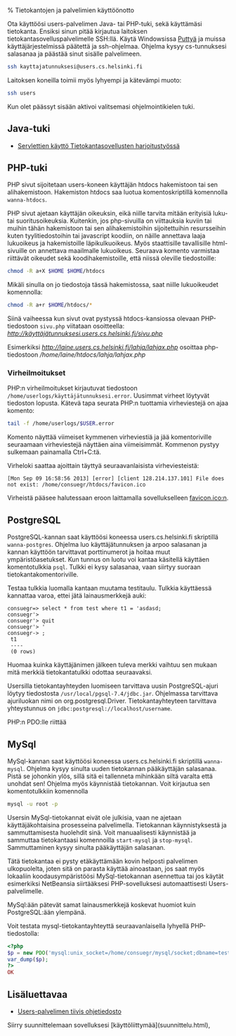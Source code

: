 % Tietokantojen ja palvelimien käyttöönotto
<!-- order: 1 -->
<!-- addHeaderNavigation -->

Ota käyttöösi users-palvelimen Java- tai PHP-tuki, sekä käyttämäsi tietokanta.
Ensiksi sinun pitää kirjautua laitoksen tietokantasovelluspalvelimelle 
SSH:llä. Käytä Windowsissa [Puttyä](http://www.chiark.greenend.org.uk/~sgtatham/putty/download.html) ja muissa käyttäjärjestelmissä päätettä ja ssh-ohjelmaa.
Ohjelma kysyy cs-tunnuksesi salasanaa ja päästää sinut sisälle palvelimeen.

~~~~bash
ssh kayttajatunnuksesi@users.cs.helsinki.fi
~~~~

Laitoksen koneilla toimii myös lyhyempi ja kätevämpi muoto:

~~~~bash
ssh users
~~~~

Kun olet päässyt sisään aktivoi valitsemasi ohjelmointikielen tuki.

## Java-tuki

* [Servlettien käyttö Tietokantasovellusten harjoitustyössä](http://www.cs.helsinki.fi/u/laine/tikas/material/servlet_ohje.html) 

## PHP-tuki

PHP sivut sijoitetaan users-koneen käyttäjän htdocs hakemistoon tai sen alihakemistoon. 
Hakemiston htdocs saa luotua komentoskriptillä komennolla <code>wanna-htdocs</code>.

PHP sivut ajetaan käyttäjän oikeuksin, eikä niille tarvita mitään erityisiä
luku- tai suoritusoikeuksia. Kuitenkin, jos php-sivuilla on viittauksia kuviin
tai muihin tähän hakemistoon tai sen alihakemistoihin sijoitettuihin
resursseihin kuten tyylitiedostoihin tai javascript koodiin, on näille
annettava laaja lukuoikeus ja hakemistoille läpikulkuoikeus. Myös staattisille
tavallisille html-sivuille on annettava maailmalle lukuoikeus. Seuraava komento
varmistaa riittävät oikeudet sekä koodihakemistoille, että niissä oleville
tiedostoille:

~~~~bash
chmod -R a+X $HOME $HOME/htdocs
~~~~

Mikäli sinulla on jo tiedostoja tässä hakemistossa, saat niille lukuoikeudet komennolla:

~~~~bash
chmod -R a+r $HOME/htdocs/*
~~~~

Siinä vaiheessa kun sivut ovat pystyssä htdocs-kansiossa olevaan PHP-tiedostoon <code>sivu.php</code> viitataan osoitteella:
_http://käyttäjätunnuksesi.users.cs.helsinki.fi/sivu.php_

Esimerkiksi _http://laine.users.cs.helsinki.fi/lahja/lahjax.php_ osoittaa php-tiedostoon _/home/laine/htdocs/lahja/lahjax.php_

### Virheilmoitukset
PHP:n virheilmoitukset kirjautuvat tiedostoon 
<code>/home/userlogs/käyttäjätunnuksesi.error</code>.
Uusimmat virheet löytyvät tiedoston lopusta. Kätevä tapa seurata PHP:n tuottamia virheviestejä on ajaa komento:

~~~~bash
tail -f /home/userlogs/$USER.error
~~~~

Komento näyttää viimeiset kymmenen virheviestiä ja jää komentoriville
seuraamaan virheviestejä näyttäen aina viimeisimmät. Kommenon pystyy sulkemaan
painamalla Ctrl+C:tä.

Virheloki saattaa ajoittain täyttyä seuraavanlaisista virheviesteistä:

~~~
[Mon Sep 09 16:58:56 2013] [error] [client 128.214.137.101] File does not exist: /home/consuegr/htdocs/favicon.ico
~~~

Virheistä pääsee halutessaan eroon laittamalla sovellukselleen [favicon.ico:n](http://fi.wikipedia.org/wiki/Favicon).

## PostgreSQL

PostgreSQL-kannan saat käyttöösi koneessa users.cs.helsinki.fi
skriptillä <code>wanna-postgres</code>. 
Ohjelma luo käyttäjätunnuksen ja arpoo salasanan ja kannan käyttöön tarvittavat porttinumerot ja hoitaa muut ympäristöasetukset.
Kun tunnus on luotu voi kantaa käsitellä käyttäen komentotulkkia <code>psql</code>. 
Tulkki ei kysy salasanaa, vaan siirtyy suoraan tietokantakomentoriville.

Testaa tulkkia luomalla kantaan muutama testitaulu.
Tulkkia käyttäessä kannattaa varoa, ettei jätä lainausmerkkejä auki:

~~~~
consuegr=> select * from test where t1 = 'asdasd;
consuegr'> 
consuegr'> quit
consuegr'> '
consuegr-> ;
 t1 
 ----
 (0 rows)

~~~~

Huomaa kuinka käyttäjänimen jälkeen tuleva merkki vaihtuu sen mukaan mitä merkkiä tietokantatulkki odottaa seuraavaksi.

<info>
Usersilla tietokantayhteyden luomiseen tarvittava uusin PostgreSQL-ajuri löytyy tiedostosta <code>/usr/local/pgsql-7.4/jdbc.jar</code>.
Ohjelmassa tarvittava ajuriluokan nimi on org.postgresql.Driver. 
Tietokantayhteyteen tarvittava yhteystunnus on <code>jdbc:postgresql://localhost/username</code>. 

PHP:n PDO:lle riittää 
</info>

## MySql

MySql-kannan saat käyttöösi koneessa users.cs.helsinki.fi
skriptillä <code>wanna-mysql</code>. 
Ohjelma kysyy sinulta uuden tietokannan pääkäyttäjän salasanaa.
Pistä se johonkin ylös, sillä sitä ei tallenneta mihinkään siltä varalta että unohdat sen!
Ohjelma myös käynnistää tietokannan. Voit kirjautua sen komentotulkkiin komennolla

~~~bash
mysql -u root -p
~~~

Usersin MySql-tietokannat eivät ole julkisia, vaan ne ajetaan käyttäjäkohtaisina prosesseina palvelimella.
Tietokannan käynnistyksestä ja sammuttamisesta huolehdit sinä.
Voit manuaalisesti käynnistää ja sammuttaa tietokantaasi komennoilla <code>start-mysql</code> ja <code>stop-mysql</code>.
Sammuttaminen kysyy sinulta pääkäyttäjän salasanan.

Tätä tietokantaa ei pysty etäkäyttämään kovin helposti palvelimen ulkopuolelta, joten sitä on parasta käyttää ainoastaan,
jos saat myös lokaaliin koodausympäristöösi MySql-tietokannan asennettua tai 
jos käytät esimerkiksi NetBeansia siirtääksesi PHP-sovelluksesi automaattisesti Users-palvelimelle.

MySql:ään pätevät samat lainausmerkkejä koskevat huomiot kuin PostgreSQL:ään ylempänä.

<info>
Voit testata mysql-tietokantayhteyttä seuraavanlaisella lyhyellä PHP-tiedostolla:

~~~php
<?php
$p = new PDO('mysql:unix_socket=/home/consuegr/mysql/socket;dbname=test','root', 'salasana');
var_dump($p);
?>
OK
~~~

</info>

## Lisäluettavaa

* [Users-palvelimen tiivis ohjetiedosto](http://users.cs.helsinki.fi/README.users.cs.helsinki.fi.txt)

<next>
Siirry suunnittelemaan sovelluksesi [käyttöliittymää](suunnittelu.html), 
</next>
